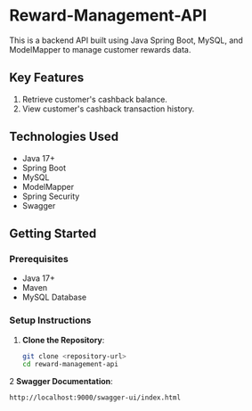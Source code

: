 # Reward-Management-API

This is a backend API built using Java Spring Boot, MySQL, and ModelMapper to manage customer rewards data.

## Key Features
1. Retrieve customer's cashback balance.
2. View customer's cashback transaction history.

## Technologies Used
- Java 17+
- Spring Boot
- MySQL
- ModelMapper
- Spring Security
- Swagger 

## Getting Started

### Prerequisites
- Java 17+
- Maven
- MySQL Database

### Setup Instructions

1. **Clone the Repository**:
   ```bash
   git clone <repository-url>
   cd reward-management-api

2 **Swagger Documentation**:
   ```bash
http://localhost:9000/swagger-ui/index.html
